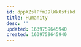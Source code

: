 ```yaml
---
id: dppXZslPfmJ9lWk0sfskd
title: Humanity
desc: ''
updated: 1639759645940
created: 1639759645940
---
```


